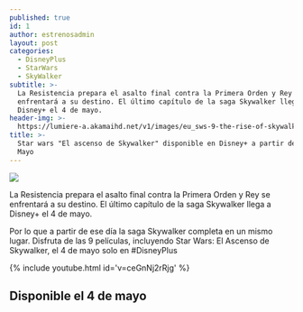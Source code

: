 ```yaml
---
published: true
id: 1
author: estrenosadmin
layout: post
categories:
  - DisneyPlus
  - StarWars
  - SkyWalker
subtitle: >-
  La Resistencia prepara el asalto final contra la Primera Orden y Rey se
  enfrentará a su destino. El último capítulo de la saga Skywalker llega a
  Disney+ el 4 de mayo.
header-img: >-
  https://lumiere-a.akamaihd.net/v1/images/eu_sws-9-the-rise-of-skywalker_ft_m_e116ee0e.jpeg?region=0,0,750,883
title: >-
  Star wars "El ascenso de Skywalker" disponible en Disney+ a partir del 4 de
  Mayo
---
```

![](https://lumiere-a.akamaihd.net/v1/images/eu_sws-9-the-rise-of-skywalker_ft_m_e116ee0e.jpeg?region=0,0,750,883)

La Resistencia prepara el asalto final contra la Primera Orden y Rey se enfrentará a su destino. El último capítulo de la saga Skywalker llega a Disney+ el 4 de mayo.
<!--break-->

Por lo que a partir de ese día la saga Skywalker completa en un mismo lugar. Disfruta de las 9 películas, incluyendo Star Wars: El Ascenso de Skywalker, el 4 de mayo solo en #DisneyPlus

{% include youtube.html id='v=ceGnNj2rRjg'  %}

## Disponible el 4 de mayo
